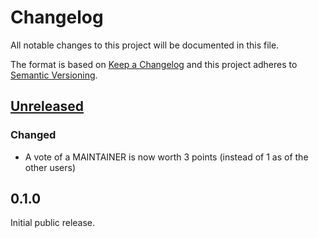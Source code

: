 # Changelog
All notable changes to this project will be documented in this file.

The format is based on [Keep a Changelog](http://keepachangelog.com/en/1.0.0/)
and this project adheres to [Semantic Versioning](http://semver.org/spec/v2.0.0.html).

## [Unreleased]

### Changed

- A vote of a MAINTAINER is now worth 3 points (instead of 1 as of the other users)

## 0.1.0

Initial public release.

[Unreleased]: https://github.com/jabref/cloudref/compare/0.1.0...HEAD
[0.2.0]: https://github.com/jabref/cloudref/compare/0.1.0...0.2.0

